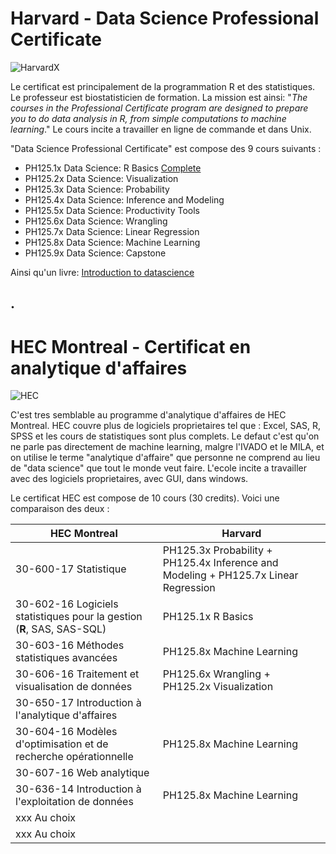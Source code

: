 # Harvard - Data Science Professional Certificate

![HarvardX](https://www.edx.org/sites/default/files/school/image/banner/harvardx.jpg)

Le certificat est principalement de la programmation R et des statistiques. Le professeur est biostatisticien de formation. La mission est ainsi: "*The courses in the Professional Certificate program are designed to prepare you to do data analysis in R, from simple computations to machine learning*." Le cours incite a travailler en ligne de commande et dans Unix.

"Data Science Professional Certificate" est compose des 9 cours suivants :

* PH125.1x Data Science: R Basics
[Complete](https://courses.edx.org/certificates/3bd6534cff1441729903746548aa0314)
* PH125.2x Data Science: Visualization
* PH125.3x Data Science: Probability
* PH125.4x Data Science: Inference and Modeling
* PH125.5x Data Science: Productivity Tools
* PH125.6x Data Science: Wrangling
* PH125.7x Data Science: Linear Regression
* PH125.8x Data Science: Machine Learning
* PH125.9x Data Science: Capstone

Ainsi qu'un livre: [Introduction to datascience](https://rafalab.github.io/dsbook/)

.
----------
# HEC Montreal - Certificat en analytique d'affaires

![HEC](https://www.hec.ca/images/comelect/d-decou-lg.jpg)

C'est tres semblable au programme d'analytique d'affaires de HEC Montreal. HEC couvre plus de logiciels proprietaires tel que : Excel, SAS, R, SPSS et les cours de statistiques sont plus complets. Le defaut c'est qu'on ne parle pas directement de machine learning, malgre l'IVADO et le MILA, et on utilise le terme "analytique d'affaire" que personne ne comprend au lieu de "data science" que tout le monde veut faire. L'ecole incite a travailler avec des logiciels proprietaires, avec GUI, dans windows.

Le certificat HEC est compose de 10 cours (30 credits). Voici une comparaison des deux :

| HEC Montreal | Harvard |
| --- | --- |
|30-600-17 Statistique |PH125.3x Probability + PH125.4x Inference and Modeling + PH125.7x Linear Regression|
|30-602-16 Logiciels statistiques pour la gestion (**R**, SAS, SAS-SQL)|PH125.1x R Basics|
|30-603-16 Méthodes statistiques avancées |PH125.8x Machine Learning|
|30-606-16 Traitement et visualisation de données| PH125.6x Wrangling + PH125.2x Visualization |
|30-650-17 Introduction à l'analytique d'affaires| |
|30-604-16 Modèles d'optimisation et de recherche opérationnelle| PH125.8x Machine Learning|
|30-607-16 Web analytique| |
|30-636-14 Introduction à l'exploitation de données |PH125.8x Machine Learning|
|xxx Au choix| |
|xxx Au choix| |

